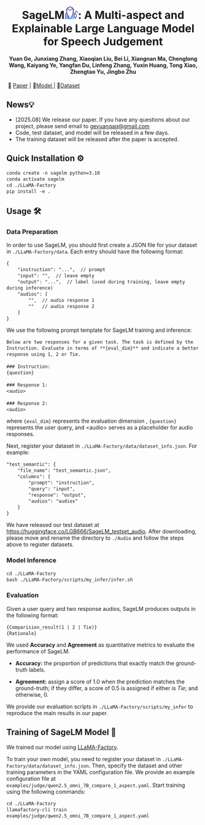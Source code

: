 <h1 align="center">SageLM<img src="Figs/logo-sage.png" alt="小图标" width="35"/>: A Multi-aspect and Explainable Large Language Model for Speech Judgement</h1>
<!-- SageLM: A Multi-aspect and Explainable Large Language Model for Speech Judgement -->
<h4 align="center"> Yuan Ge, Junxiang Zhang, Xiaoqian Liu, Bei Li, Xiangnan Ma, Chenglong Wang, Kaiyang Ye, Yangfan Du, Linfeng Zhang, Yuxin Huang, Tong Xiao, Zhengtao Yu, Jingbo Zhu</h4>



​                                                           📄 [Paper](https://arxiv.org/abs/2508.20916) |  🤗[Model ](https://huggingface.co/LGB666/SageLM) | 🤗[Dataset](https://huggingface.co/LGB666/SageLM_testset_audio)

## News💡

- [2025.08] We release our paper. If you have any questions about our project, please send email to geyuanqaq@gmail.com
- Code, test dataset, and model will be released in a few days.
- The training dataset will be released after the paper is accepted.

## Quick Installation ⚙️

```
conda create -n sagelm python=3.10
conda activate sagelm
cd ./LLaMA-Factory
pip install -e .
```




## Usage 🛠

### Data Preparation

In order to use SageLM, you should first create a JSON file for your dataset in `./LLaMA-Factory/data`. Each entry should have the following format:

```
{
	"instruction": "...",  // prompt
	"input": "",  // leave empty
	"output": "...",  // label (used during training, leave empty during inference)
	"audios": [
		"",  // audio response 1
		""   // audio response 2
	]
}
```



We use the following prompt template for SageLM training and inference:

```
Below are two responses for a given task. The task is defined by the Instruction. Evaluate in terms of **{eval_dim}** and indicate a better response using 1, 2 or Tie.

### Instruction:
{question}

### Response 1:
<audio>

### Response 2:
<audio>

```

where `{eval_dim}` represents the evaluation dimension , `{question}` represents the user query, and \<audio\> serves as a placeholder for audio responses.



Next, register your dataset in `./LLaMA-Factory/data/dataset_info.json`. For example:

```
"test_semantic": {
    "file_name": "test_semantic.json",
    "columns": {
        "prompt": "instruction",
        "query": "input",
        "response": "output",
        "audios": "audios"
    }
}
```



We have released our test dataset at https://huggingface.co/LGB666/SageLM_testset_audio. After downloading, please move and rename the directory to `./Audio` and follow the steps above to register datasets.



### Model Inference

```
cd ./LLaMA-Factory
bash ./LLaMA-Factory/scripts/my_infer/infer.sh
```



### Evaluation

Given a user query and two response audios, SageLM produces outputs in the following format:

```
{Comparision_result(1 | 2 | Tie)}
{Rationale}
```

We used **Accuracy** and **Agreement** as quantitative metrics to evaluate the performance of SageLM.

- **Accuracy:** the proportion of predictions that exactly match the ground-truth labels.

- **Agreement:** assign a score of 1.0 when the prediction matches the ground-truth; if they differ, a score of 0.5 is assigned if either is *Tie*; and otherwise, 0.

We provide our evaluation scripts in `./LLaMA-Factory/scripts/my_infer` to reproduce the main results in our paper.



## Training of SageLM Model 📜

We trained our model using [LLaMA-Factory](https://github.com/hiyouga/LLaMA-Factory). 

To train your own model, you need to register your dataset in `./LLaMA-Factory/data/dataset_info.json`. Then, specify the dataset and other training parameters in the YAML configuration file. We provide an example configuration file at `examples/judge/qwen2.5_omni_7B_compare_1_aspect.yaml`. Start training using the following commands:

```
cd ./LLaMA-Factory
llamafactory-cli train examples/judge/qwen2.5_omni_7B_compare_1_aspect.yaml
```



